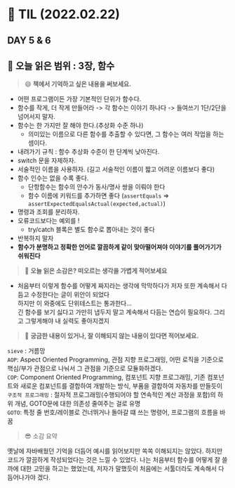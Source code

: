 # 📝 TIL (2022.02.22)
## DAY 5 & 6
:book: 오늘 읽은 범위 : 3장, 함수
---
> :smile: **책에서 기억하고 싶은 내용을 써보세요.**
- 어떤 프로그램이든 가장 기본적인 단위가 함수다.
- 함수를 작게, 더 작게 만들어라 -> 각 함수는 이야기 하나다 -> 들여쓰기 1단/2단을 넘어서지 말자.
- 함수는 한 가지만 잘 해야 한다.(추상화 수준 하나)
  - 의미있는 이름으로 다른 함수를 추출할 수 있다면, 그 함수는 여러 작업을 하는 셈이다.
- 내려가기 규칙 : 함수 추상화 수준이 한 단계씩 낮아진다.
- switch 문을 자제하자.
- 서술적인 이름을 사용하자. (길고 서술적인 이름이 짧고 어려운 이름보다 좋다)
- 함수 인수는 없을 수록 좋다.
  - 단항함수는 함수의 안수가 동사/명사 쌍을 이뤄야 한다
  - 함수 이름에 키워드를 추가하면 좋다 (`assertEquals` => `assertExpectedEqualsActual(expected,actual)`)
- 명령과 조회를 분리하자.
- 오류코드보다는 예외를 !
  - try/catch 블록은 별도 함수로 뽑아내는 것이 좋다
- 반복하지 말자
-  **함수가 분명하고 정확한 언어로 깔끔하게 같이 맞아떨어져야 이야기를 풀어가기가 쉬워진다**

> :thinking: **오늘 읽은 소감은? 떠오르는 생각을 가볍게 적어보세요**
- 처음부터 이렇게 함수를 어떻게 짜지라는 생각에 막막하다가 저자 또한 계속해서 다듬고 수정한다는 글이 위안이 되었다\
하지만 이 와중에도 단위테스트는 통과한다...\
긴 함수를 보기 싫다고 가만히 냅두지 말고 계속해서 다듬는 연습이 필요하다. 그리고 그렇게해야 내 실력도 좋아지겠지

> :mag_right: **궁금한 내용이 있거나, 잘 이해되지 않는 내용이 있다면 적어보세요.**

`sieve` : 거름망\
`AOP`: Aspect Oriented Programming, 관점 지향 프로그래밍, 어떤 로직을 기준으로 핵심/부가 관점으로 나눠서 그 관점을 기준으로 모듈화하겠다.\
`COP`: Component Oriented Programming, 컴포넌트 지향 프로그래밍, 기존 컴포넌트와 새로운 컴포넌트를 결합하여 개발하는 방식, 부품을 결합하여 자동차를 만들듯이\
`구조적 프로그래밍` : 절자적 프로그래밍(수행되어야 할 연속적인 계산 과정을 포함)의 하위 개념, GOTO문에 대한 의존성 줄여주는 걸로 유명\
`GOTO`: 특정 줄 번호/레이블로 건너뛰거나 돌아갈 떄 쓰는 명령어, 프로그램의 흐름을 바꿈


> :sunglasses: 소감 요약

옛날에 자바배웠던 기억을 더듬어 예시를 읽어보지만 쏙쏙 이해되지는 않았다. 하지만 코드가 깔끔하게 작성되었다는 것은 느낄 수 있었다. 나는 처음부터 함수를 어떻게 잘 쓸까에 대한 고민을 하고는 했었는데, 저자가 말했듯이 처음에는 서툴더라도 계속해서 다듬어나가야 겠다. 
